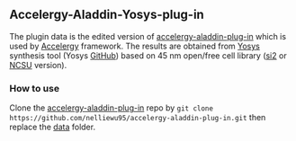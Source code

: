 ## Accelergy-Aladdin-Yosys-plug-in
The plugin data is the edited version of [accelergy-aladdin-plug-in](https://github.com/Accelergy-Project/accelergy-aladdin-plug-in) which is used by [Accelergy](https://github.com/Accelergy-Project/accelergy) framework. The results are obtained from [Yosys](https://yosyshq.net/yosys/) synthesis tool (Yosys [GitHub](https://github.com/YosysHQ/yosys)) based on 45 nm open/free cell library ([si2](https://si2.org/open-cell-library/) or [NCSU](https://eda.ncsu.edu/freepdk/freepdk45/) version).  
### How to use
Clone the [accelergy-aladdin-plug-in](https://github.com/Accelergy-Project/accelergy-aladdin-plug-in) repo by `git clone https://github.com/nelliewu95/accelergy-aladdin-plug-in.git` then replace the [data](https://github.com/midiareshadi/Accelergy-Aladdin-Yosys-plug-in/tree/main/data) folder. 
